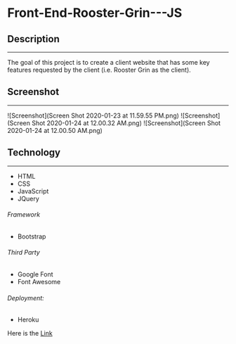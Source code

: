 # Front-End-Rooster-Grin---JS

## Description
------

The goal of this project is to create a client website that has some key features requested by the client (i.e. Rooster Grin as the client).

## Screenshot
------

![Screenshot](Screen Shot 2020-01-23 at 11.59.55 PM.png)
![Screenshot](Screen Shot 2020-01-24 at 12.00.32 AM.png)
![Screenshot](Screen Shot 2020-01-24 at 12.00.50 AM.png)

## Technology
------

- HTML
- CSS
- JavaScript
- JQuery

###### Framework
- Bootstrap

###### Third Party
- Google Font
- Font Awesome

###### Deployment:
- Heroku

Here is the [Link](https://stark-shore-03051.herokuapp.com/)